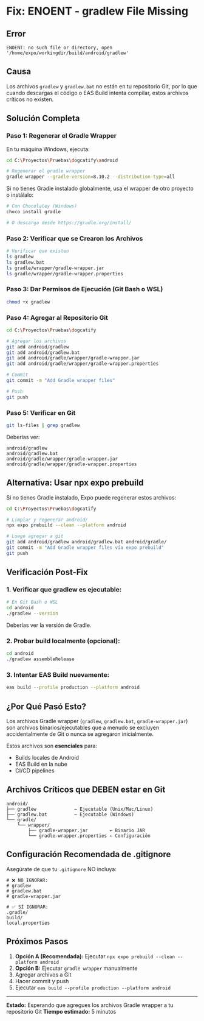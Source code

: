 # Fix: ENOENT - gradlew File Missing

## Error

```
ENOENT: no such file or directory, open '/home/expo/workingdir/build/android/gradlew'
```

## Causa

Los archivos `gradlew` y `gradlew.bat` no están en tu repositorio Git, por lo que cuando descargas el código o EAS Build intenta compilar, estos archivos críticos no existen.

## Solución Completa

### Paso 1: Regenerar el Gradle Wrapper

En tu máquina Windows, ejecuta:

```bash
cd C:\Proyectos\Pruebas\dogcatify\android

# Regenerar el gradle wrapper
gradle wrapper --gradle-version=8.10.2 --distribution-type=all
```

Si no tienes Gradle instalado globalmente, usa el wrapper de otro proyecto o instálalo:

```bash
# Con Chocolatey (Windows)
choco install gradle

# O descarga desde https://gradle.org/install/
```

### Paso 2: Verificar que se Crearon los Archivos

```bash
# Verificar que existen
ls gradlew
ls gradlew.bat
ls gradle/wrapper/gradle-wrapper.jar
ls gradle/wrapper/gradle-wrapper.properties
```

### Paso 3: Dar Permisos de Ejecución (Git Bash o WSL)

```bash
chmod +x gradlew
```

### Paso 4: Agregar al Repositorio Git

```bash
cd C:\Proyectos\Pruebas\dogcatify

# Agregar los archivos
git add android/gradlew
git add android/gradlew.bat
git add android/gradle/wrapper/gradle-wrapper.jar
git add android/gradle/wrapper/gradle-wrapper.properties

# Commit
git commit -m "Add Gradle wrapper files"

# Push
git push
```

### Paso 5: Verificar en Git

```bash
git ls-files | grep gradlew
```

Deberías ver:
```
android/gradlew
android/gradlew.bat
android/gradle/wrapper/gradle-wrapper.jar
android/gradle/wrapper/gradle-wrapper.properties
```

## Alternativa: Usar npx expo prebuild

Si no tienes Gradle instalado, Expo puede regenerar estos archivos:

```bash
cd C:\Proyectos\Pruebas\dogcatify

# Limpiar y regenerar android/
npx expo prebuild --clean --platform android

# Luego agregar a git
git add android/gradlew android/gradlew.bat android/gradle/
git commit -m "Add Gradle wrapper files via expo prebuild"
git push
```

## Verificación Post-Fix

### 1. Verificar que gradlew es ejecutable:

```bash
# En Git Bash o WSL
cd android
./gradlew --version
```

Deberías ver la versión de Gradle.

### 2. Probar build localmente (opcional):

```bash
cd android
./gradlew assembleRelease
```

### 3. Intentar EAS Build nuevamente:

```bash
eas build --profile production --platform android
```

## ¿Por Qué Pasó Esto?

Los archivos Gradle wrapper (`gradlew`, `gradlew.bat`, `gradle-wrapper.jar`) son archivos binarios/ejecutables que a menudo se excluyen accidentalmente de Git o nunca se agregaron inicialmente.

Estos archivos son **esenciales** para:
- Builds locales de Android
- EAS Build en la nube
- CI/CD pipelines

## Archivos Críticos que DEBEN estar en Git

```
android/
├── gradlew              ← Ejecutable (Unix/Mac/Linux)
├── gradlew.bat          ← Ejecutable (Windows)
└── gradle/
    └── wrapper/
        ├── gradle-wrapper.jar        ← Binario JAR
        └── gradle-wrapper.properties ← Configuración
```

## Configuración Recomendada de .gitignore

Asegúrate de que tu `.gitignore` NO incluya:

```gitignore
# ❌ NO IGNORAR:
# gradlew
# gradlew.bat
# gradle-wrapper.jar

# ✅ SÍ IGNORAR:
.gradle/
build/
local.properties
```

## Próximos Pasos

1. **Opción A (Recomendada):** Ejecutar `npx expo prebuild --clean --platform android`
2. **Opción B:** Ejecutar `gradle wrapper` manualmente
3. Agregar archivos a Git
4. Hacer commit y push
5. Ejecutar `eas build --profile production --platform android`

---

**Estado:** Esperando que agregues los archivos Gradle wrapper a tu repositorio Git
**Tiempo estimado:** 5 minutos
